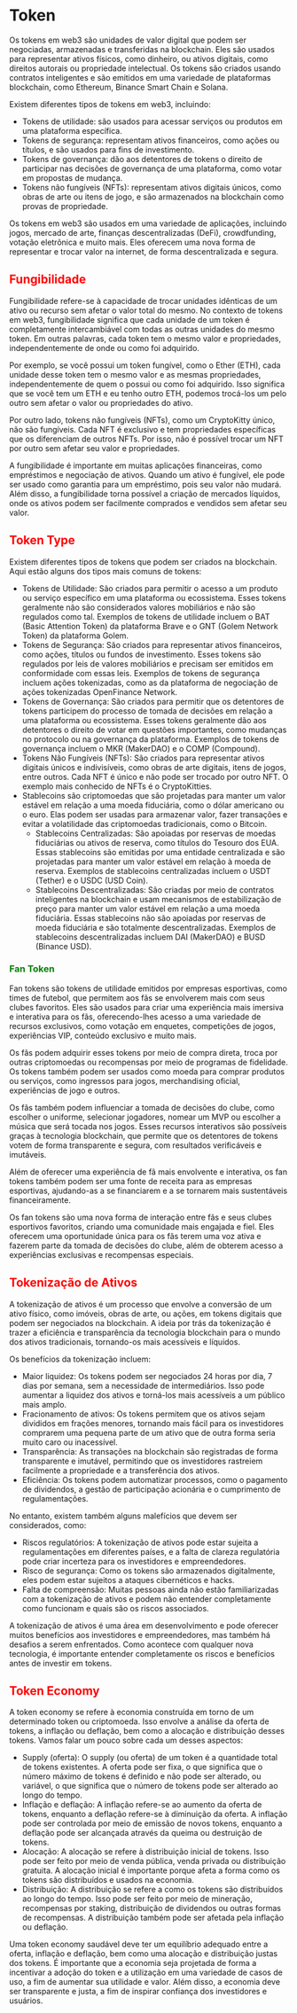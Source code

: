 # Token

Os tokens em web3 são unidades de valor digital que podem ser negociadas, armazenadas e transferidas na blockchain. Eles são usados para representar ativos físicos, como dinheiro, ou ativos digitais, como direitos autorais ou propriedade intelectual. Os tokens são criados usando contratos inteligentes e são emitidos em uma variedade de plataformas blockchain, como Ethereum, Binance Smart Chain e Solana.

Existem diferentes tipos de tokens em web3, incluindo:

- Tokens de utilidade: são usados para acessar serviços ou produtos em uma plataforma específica.
- Tokens de segurança: representam ativos financeiros, como ações ou títulos, e são usados para fins de investimento.
- Tokens de governança: dão aos detentores de tokens o direito de participar nas decisões de governança de uma plataforma, como votar em propostas de mudança.
- Tokens não fungíveis (NFTs): representam ativos digitais únicos, como obras de arte ou itens de jogo, e são armazenados na blockchain como provas de propriedade.

Os tokens em web3 são usados em uma variedade de aplicações, incluindo jogos, mercado de arte, finanças descentralizadas (DeFi), crowdfunding, votação eletrônica e muito mais. Eles oferecem uma nova forma de representar e trocar valor na internet, de forma descentralizada e segura.

## <span style="color:red">Fungibilidade</span>

Fungibilidade refere-se à capacidade de trocar unidades idênticas de um ativo ou recurso sem afetar o valor total do mesmo. No contexto de tokens em web3, fungibilidade significa que cada unidade de um token é completamente intercambiável com todas as outras unidades do mesmo token. Em outras palavras, cada token tem o mesmo valor e propriedades, independentemente de onde ou como foi adquirido.

Por exemplo, se você possui um token fungível, como o Ether (ETH), cada unidade desse token tem o mesmo valor e as mesmas propriedades, independentemente de quem o possui ou como foi adquirido. Isso significa que se você tem um ETH e eu tenho outro ETH, podemos trocá-los um pelo outro sem afetar o valor ou propriedades do ativo.

Por outro lado, tokens não fungíveis (NFTs), como um CryptoKitty único, não são fungíveis. Cada NFT é exclusivo e tem propriedades específicas que os diferenciam de outros NFTs. Por isso, não é possível trocar um NFT por outro sem afetar seu valor e propriedades.

A fungibilidade é importante em muitas aplicações financeiras, como empréstimos e negociação de ativos. Quando um ativo é fungível, ele pode ser usado como garantia para um empréstimo, pois seu valor não mudará. Além disso, a fungibilidade torna possível a criação de mercados líquidos, onde os ativos podem ser facilmente comprados e vendidos sem afetar seu valor.

## <span style="color:red">Token Type</span>

Existem diferentes tipos de tokens que podem ser criados na blockchain. Aqui estão alguns dos tipos mais comuns de tokens:

- Tokens de Utilidade: São criados para permitir o acesso a um produto ou serviço específico em uma plataforma ou ecossistema. Esses tokens geralmente não são considerados valores mobiliários e não são regulados como tal. Exemplos de tokens de utilidade incluem o BAT (Basic Attention Token) da plataforma Brave e o GNT (Golem Network Token) da plataforma Golem.
- Tokens de Segurança: São criados para representar ativos financeiros, como ações, títulos ou fundos de investimento. Esses tokens são regulados por leis de valores mobiliários e precisam ser emitidos em conformidade com essas leis. Exemplos de tokens de segurança incluem ações tokenizadas, como as da plataforma de negociação de ações tokenizadas OpenFinance Network.
- Tokens de Governança: São criados para permitir que os detentores de tokens participem do processo de tomada de decisões em relação a uma plataforma ou ecossistema. Esses tokens geralmente dão aos detentores o direito de votar em questões importantes, como mudanças no protocolo ou na governança da plataforma. Exemplos de tokens de governança incluem o MKR (MakerDAO) e o COMP (Compound).
- Tokens Não Fungíveis (NFTs): São criados para representar ativos digitais únicos e indivisíveis, como obras de arte digitais, itens de jogos, entre outros. Cada NFT é único e não pode ser trocado por outro NFT. O exemplo mais conhecido de NFTs é o CryptoKitties.
- Stablecoins são criptomoedas que são projetadas para manter um valor estável em relação a uma moeda fiduciária, como o dólar americano ou o euro. Elas podem ser usadas para armazenar valor, fazer transações e evitar a volatilidade das criptomoedas tradicionais, como o Bitcoin.
  - Stablecoins Centralizadas: São apoiadas por reservas de moedas fiduciárias ou ativos de reserva, como títulos do Tesouro dos EUA. Essas stablecoins são emitidas por uma entidade centralizada e são projetadas para manter um valor estável em relação à moeda de reserva. Exemplos de stablecoins centralizadas incluem o USDT (Tether) e o USDC (USD Coin).
  - Stablecoins Descentralizadas: São criadas por meio de contratos inteligentes na blockchain e usam mecanismos de estabilização de preço para manter um valor estável em relação a uma moeda fiduciária. Essas stablecoins não são apoiadas por reservas de moeda fiduciária e são totalmente descentralizadas. Exemplos de stablecoins descentralizadas incluem DAI (MakerDAO) e BUSD (Binance USD).

### <span style="color:green">Fan Token</span>

Fan tokens são tokens de utilidade emitidos por empresas esportivas, como times de futebol, que permitem aos fãs se envolverem mais com seus clubes favoritos. Eles são usados para criar uma experiência mais imersiva e interativa para os fãs, oferecendo-lhes acesso a uma variedade de recursos exclusivos, como votação em enquetes, competições de jogos, experiências VIP, conteúdo exclusivo e muito mais.

Os fãs podem adquirir esses tokens por meio de compra direta, troca por outras criptomoedas ou recompensas por meio de programas de fidelidade. Os tokens também podem ser usados como moeda para comprar produtos ou serviços, como ingressos para jogos, merchandising oficial, experiências de jogo e outros.

Os fãs também podem influenciar a tomada de decisões do clube, como escolher o uniforme, selecionar jogadores, nomear um MVP ou escolher a música que será tocada nos jogos. Esses recursos interativos são possíveis graças à tecnologia blockchain, que permite que os detentores de tokens votem de forma transparente e segura, com resultados verificáveis e imutáveis.

Além de oferecer uma experiência de fã mais envolvente e interativa, os fan tokens também podem ser uma fonte de receita para as empresas esportivas, ajudando-as a se financiarem e a se tornarem mais sustentáveis financeiramente.

Os fan tokens são uma nova forma de interação entre fãs e seus clubes esportivos favoritos, criando uma comunidade mais engajada e fiel. Eles oferecem uma oportunidade única para os fãs terem uma voz ativa e fazerem parte da tomada de decisões do clube, além de obterem acesso a experiências exclusivas e recompensas especiais.

## <span style="color:red">Tokenização de Ativos</span>

A tokenização de ativos é um processo que envolve a conversão de um ativo físico, como imóveis, obras de arte, ou ações, em tokens digitais que podem ser negociados na blockchain. A ideia por trás da tokenização é trazer a eficiência e transparência da tecnologia blockchain para o mundo dos ativos tradicionais, tornando-os mais acessíveis e líquidos.

Os benefícios da tokenização incluem:

- Maior liquidez: Os tokens podem ser negociados 24 horas por dia, 7 dias por semana, sem a necessidade de intermediários. Isso pode aumentar a liquidez dos ativos e torná-los mais acessíveis a um público mais amplo.
- Fracionamento de ativos: Os tokens permitem que os ativos sejam divididos em frações menores, tornando mais fácil para os investidores comprarem uma pequena parte de um ativo que de outra forma seria muito caro ou inacessível.
- Transparência: As transações na blockchain são registradas de forma transparente e imutável, permitindo que os investidores rastreiem facilmente a propriedade e a transferência dos ativos.
- Eficiência: Os tokens podem automatizar processos, como o pagamento de dividendos, a gestão de participação acionária e o cumprimento de regulamentações.

No entanto, existem também alguns malefícios que devem ser considerados, como:

- Riscos regulatórios: A tokenização de ativos pode estar sujeita a regulamentações em diferentes países, e a falta de clareza regulatória pode criar incerteza para os investidores e empreendedores.
- Risco de segurança: Como os tokens são armazenados digitalmente, eles podem estar sujeitos a ataques cibernéticos e hacks.
- Falta de compreensão: Muitas pessoas ainda não estão familiarizadas com a tokenização de ativos e podem não entender completamente como funcionam e quais são os riscos associados.

A tokenização de ativos é uma área em desenvolvimento e pode oferecer muitos benefícios aos investidores e empreendedores, mas também há desafios a serem enfrentados. Como acontece com qualquer nova tecnologia, é importante entender completamente os riscos e benefícios antes de investir em tokens.

## <span style="color:red">Token Economy</span>

A token economy se refere à economia construída em torno de um determinado token ou criptomoeda. Isso envolve a análise da oferta de tokens, a inflação ou deflação, bem como a alocação e distribuição desses tokens. Vamos falar um pouco sobre cada um desses aspectos:

- Supply (oferta): O supply (ou oferta) de um token é a quantidade total de tokens existentes. A oferta pode ser fixa, o que significa que o número máximo de tokens é definido e não pode ser alterado, ou variável, o que significa que o número de tokens pode ser alterado ao longo do tempo.
- Inflação e deflação: A inflação refere-se ao aumento da oferta de tokens, enquanto a deflação refere-se à diminuição da oferta. A inflação pode ser controlada por meio de emissão de novos tokens, enquanto a deflação pode ser alcançada através da queima ou destruição de tokens.
- Alocação: A alocação se refere à distribuição inicial de tokens. Isso pode ser feito por meio de venda pública, venda privada ou distribuição gratuita. A alocação inicial é importante porque afeta a forma como os tokens são distribuídos e usados na economia.
- Distribuição: A distribuição se refere a como os tokens são distribuídos ao longo do tempo. Isso pode ser feito por meio de mineração, recompensas por staking, distribuição de dividendos ou outras formas de recompensas. A distribuição também pode ser afetada pela inflação ou deflação.

Uma token economy saudável deve ter um equilíbrio adequado entre a oferta, inflação e deflação, bem como uma alocação e distribuição justas dos tokens. É importante que a economia seja projetada de forma a incentivar a adoção do token e a utilização em uma variedade de casos de uso, a fim de aumentar sua utilidade e valor. Além disso, a economia deve ser transparente e justa, a fim de inspirar confiança dos investidores e usuários.
